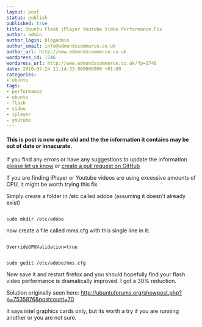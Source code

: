 ```yaml
---
layout: post
status: publish
published: true
title: Ubuntu Flash iPlayer Youtube Video Performance Fix
author: admin
author_login: blogadmin
author_email: info@edmondscommerce.co.uk
author_url: http://www.edmondscommerce.co.uk
wordpress_id: 1746
wordpress_url: http://www.edmondscommerce.co.uk/?p=1746
date: 2010-07-24 11:14:33.000000000 +01:00
categories:
- ubuntu
tags:
- performance
- ubuntu
- flash
- video
- iplayer
- youtube
---
```

<div class="oldpost"><h4>This is post is now quite old and the the information it contains may be out of date or innacurate.</h4>
<p>
If you find any errors or have any suggestions to update the information <a href="http://edmondscommerce.github.io/contact-us/index.html">please let us know</a>
or <a href="https://github.com/edmondscommerce/edmondscommerce.github.io">create a pull request on GitHub</a>
</p>
</div>
If you are finding iPlayer or Youtube videos are using excessive amounts of CPU, it might be worth trying this fix

Simply create a folder in /etc called adobe (assuming it doesn't already exist)

```

sudo mkdir /etc/adobe

```

now create a file called mms.cfg with this single line in it:

```

OverrideGPUValidation=true

```

```

sudo gedit /etc/adobe/mms.cfg

```

Now save it and restart firefox and you should hopefully find your flash video performance is dramatically improved. I got a 30% reduction.

Solution originally seen here:
<a href="http://ubuntuforums.org/showpost.php?p=7535876&postcount=70">http://ubuntuforums.org/showpost.php?p=7535876&postcount=70</a>

It says intel graphics cards only, but its worth a try if you are running another or you are not sure.
